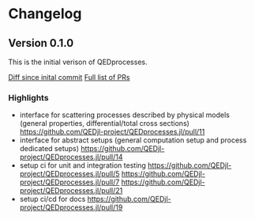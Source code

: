 # Changelog

## Version 0.1.0

This is the initial verison of QEDprocesses.

[Diff since inital commit](https://github.com/QEDjl-project/QEDprocesses.jl/compare/302274695d82225f4a810c252d6919839bc59fd7...release-v0.1.0) 
[Full list of PRs](https://github.com/QEDjl-project/QEDprocesses.jl/milestone/2?closed=1)


### Highlights
* interface for scattering processes described by physical models (general properties, differential/total cross sections) https://github.com/QEDjl-project/QEDprocesses.jl/pull/11
* interface for abstract setups (general computation setup and process dedicated
setups) https://github.com/QEDjl-project/QEDprocesses.jl/pull/14
* setup ci for unit and integration testing https://github.com/QEDjl-project/QEDprocesses.jl/pull/5 https://github.com/QEDjl-project/QEDprocesses.jl/pull/7 https://github.com/QEDjl-project/QEDprocesses.jl/pull/21
* setup ci/cd for docs https://github.com/QEDjl-project/QEDprocesses.jl/pull/19

